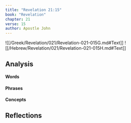```yaml
---
title: "Revelation 21:15"
book: "Revelation"
chapter: 21
verse: 15
author: Apostle John
---
```

![[/Greek/Revelation/021/Revelation-021-015G.md#Text]]
![[/Hebrew/Revelation/021/Revelation-021-015H.md#Text]]

## Analysis

#### Words

#### Phrases

#### Concepts

## Reflections
